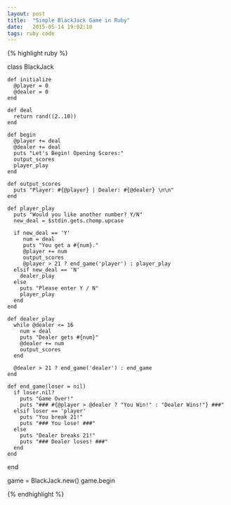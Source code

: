 ```yaml
---
layout: post
title:  "Simple BlackJack Game in Ruby"
date:   2015-05-14 19:02:10
tags: ruby code
---
```


{% highlight ruby %}
   
  class BlackJack
    
    def initialize
      @player = 0
      @dealer = 0
    end

    def deal
      return rand((2..10))
    end

    def begin
      @player += deal
      @dealer += deal
      puts "Let's Begin! Opening Scores:"
      output_scores
      player_play
    end
    
    def output_scores
      puts "Player: #{@player} | Dealer: #{@dealer} \n\n"
    end

    def player_play
      puts "Would you like another number? Y/N"
      new_deal = $stdin.gets.chomp.upcase

      if new_deal == 'Y' 
         num = deal
         puts "You get a #{num}."
         @player += num
         output_scores
         @player > 21 ? end_game('player') : player_play
      elsif new_deal == 'N'
        dealer_play
      else
        puts "Please enter Y / N"
        player_play
      end
    end

    def dealer_play
      while @dealer <= 16
        num = deal
        puts "Dealer gets #{num}"
        @dealer += num
        output_scores
      end

      @dealer > 21 ? end_game('dealer') : end_game
    end
    
    def end_game(loser = nil)
      if loser.nil?
        puts "Game Over!"
        puts "### #{@player > @dealer ? "You Win!" : "Dealer Wins!"} ###"
      elsif loser == 'player'
        puts "You break 21!"
        puts "### You lose! ###"
      else
        puts "Dealer breaks 21!"
        puts "### Dealer loses! ###"
      end
    end
  end

  game = BlackJack.new()
  game.begin
  
{% endhighlight %}



